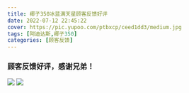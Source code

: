 ```yaml
---
title: 椰子350冰蓝满天星顾客反馈好评
date: 2022-07-12 22:45:22
cover: https://pic.yupoo.com/ptbxcp/ceed1dd3/medium.jpg
tags: [阿迪达斯,椰子350]
categories: [顾客反馈]
---
```


###  顾客反馈好评，感谢兄弟！
![](https://pic.yupoo.com/ptbxcp/131c43cf/1c0ec9a7.png)
![](https://pic.yupoo.com/ptbxcp/ceed1dd3/2c2d3ad5.jpg)
